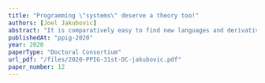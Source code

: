 ```yaml
---
title: "Programming \"systems\" deserve a theory too!"
authors: [Joel Jakubovic]
abstract: "It is comparatively easy to find new languages and derivative work within academic publishing, but somewhat harder for more general programming \"systems\" or \"environments\" which encompass more than that. This is a shame, since some of these have a dedicated following and have influenced programming and computing at large. We concentrate on some examples of such that, for various reasons, do not have much material written about them. We suggest some reasons to expect this, and draw attention to some characteristics (both \"cognitive\" and \"technical\") marking them worthy of further study. We conclude with a sketch of further steps to make the most of these software artefacts from a research perspective."
publishedAt: "ppig-2020"
year: 2020
paperType: "Doctoral Consortium"
url_pdf: "/files/2020-PPIG-31st-DC-jakubovic.pdf"
paper_number: 12
---
```

